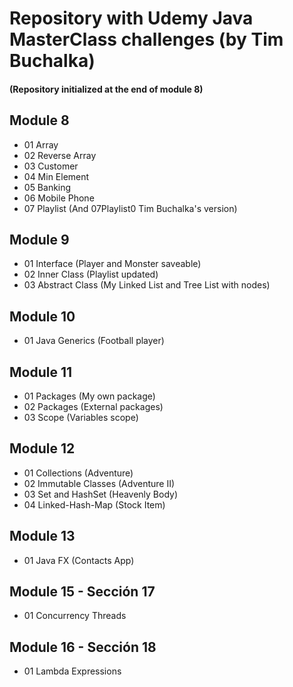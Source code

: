 # Repository with Udemy Java MasterClass challenges (by Tim Buchalka)
#### (Repository initialized at the end of module 8)

## Module 8
* 01 Array
* 02 Reverse Array
* 03 Customer
* 04 Min Element
* 05 Banking
* 06 Mobile Phone
* 07 Playlist (And 07Playlist0 Tim Buchalka's version)

## Module 9
* 01 Interface (Player and Monster saveable)
* 02 Inner Class (Playlist updated)
* 03 Abstract Class (My Linked List and Tree List with nodes)

## Module 10
* 01 Java Generics (Football player)

## Module 11
* 01 Packages (My own package)
* 02 Packages (External packages)
* 03 Scope (Variables scope)

## Module 12
* 01 Collections (Adventure)
* 02 Immutable Classes (Adventure II)
* 03 Set and HashSet (Heavenly Body)
* 04 Linked-Hash-Map (Stock Item)

## Module 13
* 01 Java FX (Contacts App)

## Module 15 - Sección 17
* 01 Concurrency Threads

## Module 16 - Sección 18
* 01 Lambda Expressions
